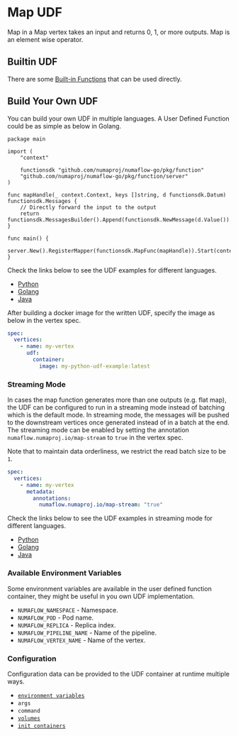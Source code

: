 # Map UDF

Map in a Map vertex takes an input and returns 0, 1, or more outputs. Map is an element wise operator.

## Builtin UDF

There are some [Built-in Functions](builtin-functions/README.md) that can be used directly.

## Build Your Own UDF

You can build your own UDF in multiple languages. A User Defined Function could be as simple as below in Golang.

```golang
package main

import (
	"context"

	functionsdk "github.com/numaproj/numaflow-go/pkg/function"
	"github.com/numaproj/numaflow-go/pkg/function/server"
)

func mapHandle(_ context.Context, keys []string, d functionsdk.Datum) functionsdk.Messages {
	// Directly forward the input to the output
	return functionsdk.MessagesBuilder().Append(functionsdk.NewMessage(d.Value()).WithKeys(keys))
}

func main() {
	server.New().RegisterMapper(functionsdk.MapFunc(mapHandle)).Start(context.Background())
}
```

Check the links below to see the UDF examples for different languages.

- [Python](https://github.com/numaproj/numaflow-python/tree/main/examples/function)
- [Golang](https://github.com/numaproj/numaflow-go/tree/main/pkg/function/examples)
- [Java](https://github.com/numaproj/numaflow-java/tree/main/examples/src/main/java/io/numaproj/numaflow/examples/function)

After building a docker image for the written UDF, specify the image as below in the vertex spec.

```yaml
spec:
  vertices:
    - name: my-vertex
      udf:
        container:
          image: my-python-udf-example:latest
```

### Streaming Mode

In cases the map function generates more than one outputs (e.g. flat map), the UDF can be
configured to run in a streaming mode instead of batching which is the default mode.
In streaming mode, the messages will be pushed to the downstream vertices once generated
instead of in a batch at the end. The streaming mode can be enabled by setting the annotation
`numaflow.numaproj.io/map-stream` to `true` in the vertex spec.

Note that to maintain data orderliness, we restrict the read batch size to be `1`.

```yaml
spec:
  vertices:
    - name: my-vertex
      metadata:
        annotations:
          numaflow.numaproj.io/map-stream: "true"
```

Check the links below to see the UDF examples in streaming mode for different languages.

- [Python](https://github.com/numaproj/numaflow-python/tree/main/examples/function/flatmap_stream)
- [Golang](https://github.com/numaproj/numaflow-go/tree/main/pkg/function/examples/flatmap_stream)
- [Java](https://github.com/numaproj/numaflow-java/tree/main/examples/src/main/java/io/numaproj/numaflow/examples/function/map/flatmapstream)

### Available Environment Variables

Some environment variables are available in the user defined function container, they might be useful in you own UDF implementation.

- `NUMAFLOW_NAMESPACE` - Namespace.
- `NUMAFLOW_POD` - Pod name.
- `NUMAFLOW_REPLICA` - Replica index.
- `NUMAFLOW_PIPELINE_NAME` - Name of the pipeline.
- `NUMAFLOW_VERTEX_NAME` - Name of the vertex.

### Configuration

Configuration data can be provided to the UDF container at runtime multiple ways.

- [`environment variables`](../../reference/configuration/environment-variables.md)
- `args`
- `command`
- [`volumes`](../../reference/configuration/volumes.md)
- [`init containers`](../../reference/configuration/init-containers.md)
